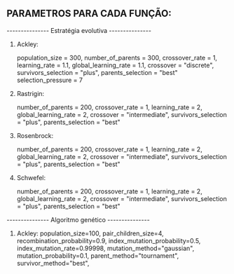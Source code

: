 ## PARAMETROS PARA CADA FUNÇÃO:

--------------- Estratégia evolutiva ---------------

1. Ackley:

    population_size = 300,
    number_of_parents = 300,
    crossover_rate = 1,
    learning_rate = 1.1,
    global_learning_rate = 1.1,
    crossover = "discrete",
    survivors_selection = "plus",
    parents_selection = "best"
    selection_pressure = 7

2. Rastrigin:

    number_of_parents = 200,
    crossover_rate = 1,
    learning_rate = 2,
    global_learning_rate = 2,
    crossover = "intermediate",
    survivors_selection = "plus",
    parents_selection = "best"

3. Rosenbrock:

    number_of_parents = 200,
    crossover_rate = 1,
    learning_rate = 2,
    global_learning_rate = 2,
    crossover = "intermediate",
    survivors_selection = "plus",
    parents_selection = "best"

4. Schwefel:

    number_of_parents = 200,
    crossover_rate = 1,
    learning_rate = 2,
    global_learning_rate = 2,
    crossover = "intermediate",
    survivors_selection = "plus",
    parents_selection = "best"


--------------- Algoritmo genético ---------------

1. Ackley:
    population_size=100, 
    pair_children_size=4, 
    recombination_probability=0.9,
    index_mutation_probability=0.5, 
    index_mutation_rate=0.99998,
    mutation_method="gaussian", 
    mutation_probability=0.1,
    parent_method="tournament", 
    survivor_method="best",